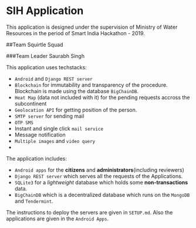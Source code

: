 # SIH Application
This application is designed under the supervision of Ministry of Water Resources in the period of Smart India Hackathon - 2019.

##Team 
Squirtle Squad

###Team Leader
Saurabh Singh

This application uses techstacks:
* `Android` and `Django REST server`
* `Blockchain` for immutability and transparency of the procedure. Blockchain is made using the database `BigChainDB`.
* `Heat Map` (data not included with it) for the pending requests accross the subcontinent
* `Geolocation API` for getting position of the person.
* `SMTP server` for sending mail
* `OTP SMS`
*  Instant and single click `mail service`
*  Message notification
* `Multiple images` and `video query`
*


The application includes:
* `Android apps` for the __citizens__ and __administrators__(including reviewers)
* `Django REST server` which serves all the requests of the Applications.
* `SQLite3` for a *lightweight* database which holds some __non-transactions__ data.
* `BigChainDB` which is a decentralized database which runs on the `MongoDB` and `Tendermint`.

The instructions to deploy the servers are given in `SETUP.md`.
Also the applications are given in the `Android Apps`.